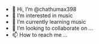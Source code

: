 - 👋 Hi, I’m @chathumax398
- 👀 I’m interested in music
- 🌱 I’m currently learning music
- 💞️ I’m looking to collaborate on ...
- 📫 How to reach me ...

<!---
chathumax398/chathumax398 is a ✨ special ✨ repository because its `README.md` (this file) appears on your GitHub profile.
You can click the Preview link to take a look at your changes.
--->
